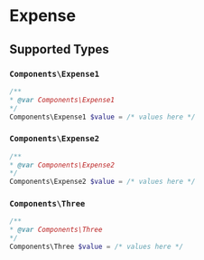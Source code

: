 # Expense


## Supported Types

### `Components\Expense1`

```php
/**
* @var Components\Expense1
*/
Components\Expense1 $value = /* values here */
```

### `Components\Expense2`

```php
/**
* @var Components\Expense2
*/
Components\Expense2 $value = /* values here */
```

### `Components\Three`

```php
/**
* @var Components\Three
*/
Components\Three $value = /* values here */
```

